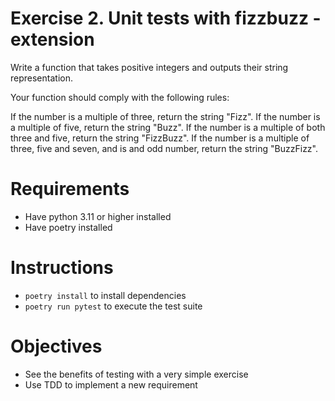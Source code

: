 # Exercise 2. Unit tests with fizzbuzz - extension

Write a function that takes positive integers and outputs their string representation.

Your function should comply with the following rules:

If the number is a multiple of three, return the string "Fizz".
If the number is a multiple of five, return the string "Buzz".
If the number is a multiple of both three and five, return the string "FizzBuzz".
If the number is a multiple of three, five and seven, and is and odd number, return the string "BuzzFizz".

# Requirements
* Have python 3.11 or higher installed
* Have poetry installed

# Instructions
* `poetry install` to install dependencies
* `poetry run pytest` to execute the test suite

# Objectives
* See the benefits of testing with a very simple exercise
* Use TDD to implement a new requirement